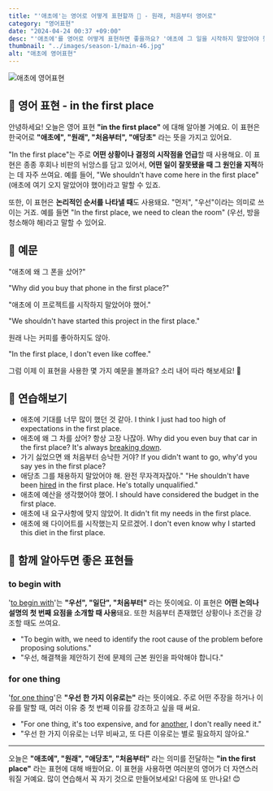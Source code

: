 ```yaml
---
title: "'애초에'는 영어로 어떻게 표현할까 🔄 - 원래, 처음부터 영어로"
category: "영어표현"
date: "2024-04-24 00:37 +09:00"
desc: "'애초에'를 영어로 어떻게 표현하면 좋을까요? '애초에 그 일을 시작하지 말았어야 했어', '애초에 그 사람을 믿지 말았어야 했어' 등을 영어로 표현하는 법을 배워봅시다. 다양한 예문을 통해서 연습하고 본인의 표현으로 만들어 보세요."
thumbnail: "../images/season-1/main-46.jpg"
alt: "애초에 영어표현"
---
```


![애초에 영어표현](../images/season-1/main-46.jpg)

## 🌟 영어 표현 - in the first place

안녕하세요! 오늘은 영어 표현 **"in the first place"** 에 대해 알아볼 거예요. 이 표현은 한국어로 **"애초에", "원래", "처음부터", "애당초"** 라는 뜻을 가지고 있어요.

"In the first place"는 주로 **어떤 상황이나 결정의 시작점을 언급**할 때 사용해요. 이 표현은 종종 후회나 비판의 뉘앙스를 담고 있어서, **어떤 일이 잘못됐을 때 그 원인을 지적**하는 데 자주 쓰여요. 예를 들어, "We shouldn't have come here in the first place" (애초에 여기 오지 말았어야 했어)라고 말할 수 있죠.

또한, 이 표현은 **논리적인 순서를 나타낼 때**도 사용돼요. "먼저", "우선"이라는 의미로 쓰이는 거죠. 예를 들면 "In the first place, we need to clean the room" (우선, 방을 청소해야 해)라고 말할 수 있어요.

## 📖 예문

"애초에 왜 그 폰을 샀어?"

"Why did you buy that phone in the first place?"

"애초에 이 프로젝트를 시작하지 말았어야 했어."

"We shouldn't have started this project in the first place."

원래 나는 커피를 좋아하지도 않아.

"In the first place, I don't even like coffee."

그럼 이제 이 표현을 사용한 몇 가지 예문을 볼까요? 소리 내어 따라 해보세요! 🎤

## 💬 연습해보기

<ul data-interactive-list>
  <li data-interactive-item>
    <span data-toggler>애초에 기대를 너무 많이 했던 것 같아.</span>
    <span data-answer>I think I just had too high of expectations in the first place.</span>
  </li>
  <li data-interactive-item>
    <span data-toggler>애초에 왜 그 차를 샀어? 항상 고장 나잖아.</span>
    <span data-answer>Why did you even buy that car in the first place? It's always <a href="/blog/in-english/544.break-down/">breaking down</a>.</span>
  </li>
  <li data-interactive-item>
    <span data-toggler>가기 싫었으면 왜 처음부터 승낙한 거야?</span>
    <span data-answer>If you didn't want to go, why'd you say yes in the first place?</span>
  </li>
  <li data-interactive-item>
    <span data-toggler>애당초 그를 채용하지 말았어야 해. 완전 무자격자잖아."</span>
    <span data-answer>"He shouldn't have been <a href="/blog/in-english/331.hire/">hired</a> in the first place. He's totally unqualified."</span>
  </li>
  <li data-interactive-item>
    <span data-toggler>애초에 예산을 생각했어야 했어.</span>
    <span data-answer>I should have considered the budget in the first place.</span>
  </li>
  <li data-interactive-item>
    <span data-toggler>애초에 내 요구사항에 맞지 않았어.</span>
    <span data-answer>It didn't fit my needs in the first place.</span>
  </li>
  <li data-interactive-item>
    <span data-toggler>애초에 왜 다이어트를 시작했는지 모르겠어.</span>
    <span data-answer>I don't even know why I started this diet in the first place.</span>
  </li>
</ul>

## 🤝 함께 알아두면 좋은 표현들

### to begin with

'[to begin with](/blog/in-english/228.to-begin-with/)'는 **"우선", "일단", "처음부터"** 라는 뜻이에요. 이 표현은 **어떤 논의나 설명의 첫 번째 요점을 소개할 때 사용**돼요. 또한 처음부터 존재했던 상황이나 조건을 강조할 때도 쓰여요.

- "To begin with, we need to identify the root cause of the problem before proposing solutions."
- "우선, 해결책을 제안하기 전에 문제의 근본 원인을 파악해야 합니다."

### for one thing

'[for one thing](/blog/in-english/230.for-one-thing/)'은 **"우선 한 가지 이유로는"** 라는 뜻이에요. 주로 어떤 주장을 하거나 이유를 말할 때, 여러 이유 중 첫 번째 이유를 강조하고 싶을 때 써요.

- "For one thing, it's too expensive, and for [another](/blog/in-english/513.another/), I don't really need it."
- "우선 한 가지 이유로는 너무 비싸고, 또 다른 이유로는 별로 필요하지 않아요."

---

오늘은 **"애초에", "원래", "애당초", "처음부터"** 라는 의미를 전달하는 **"in the first place"** 라는 표현에 대해 배웠어요. 이 표현을 사용하면 여러분의 영어가 더 자연스러워질 거예요. 많이 연습해서 꼭 자기 것으로 만들어보세요! 다음에 또 만나요! 😊
